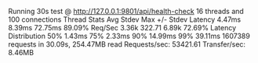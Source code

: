 Running 30s test @ http://127.0.0.1:9801/api/health-check
  16 threads and 100 connections
  Thread Stats   Avg      Stdev     Max   +/- Stdev
    Latency     4.47ms    8.39ms  72.75ms   89.09%
    Req/Sec     3.36k   322.71     6.89k    72.69%
  Latency Distribution
     50%    1.43ms
     75%    2.33ms
     90%   14.99ms
     99%   39.11ms
  1607389 requests in 30.09s, 254.47MB read
Requests/sec:  53421.61
Transfer/sec:      8.46MB
